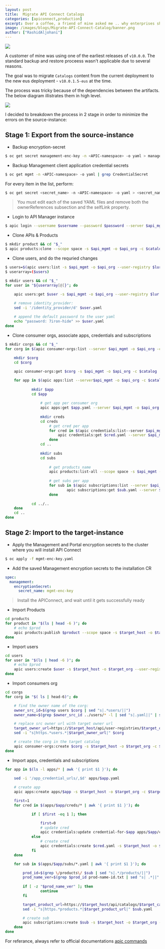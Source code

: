 ```yaml
---
layout: post
title:  Migrate API Connect Catalogs
categories: [apiconnect,production]
excerpt: Over a coffee, a friend of mine asked me .. why enterprises should consider integration modernization? Indeed, it is a big question, and you can write a book to answer that.
image: /images/blogs/Migrate-API-Connect-Catalog/banner.png
author: ["RashidAljohani"]
---
```



![](/images/blogs/Migrate-API-Connect-Catalog/banner.png)


A customer of mine was using one of the earliest releases of `v10.0.0`. The standard backup and restore proceess wasn't applicable due to several reasons. 

The goal was to migrate `Catalogs` content from the current deployment to the new eus deployment - `v10.0.1.5-eus` at the time.


The process was tricky because of the dependencies between the artifacts. The below diagram illistrates them in high level.

![](/images/blogs/Migrate-API-Connect-Catalog/catalog-dependencies.png)


I decided to breakdown the process in 2 stage in order to minimize the errors on the source-instance:

## Stage 1: Export from the source-instance

* Backup encryption-secret

```bash
$ oc get secret management-enc-key -n <APIC-namespace> -o yaml > management-enc-key.yaml
```

* Backup Management client application credential secrets

```bash
$ oc get mgmt -n <APIC-namespace> -o yaml | grep CredentialSecret
```

For every item in the list, perform:

```bash
$ oc get secret <secret_name> -n <APIC-namespace> -o yaml > <secret_name>.yaml
```

> You must edit each of the saved YAML files and remove both the ownerReferences subsection and the selfLink property.


* Login to API Manager instance

```bash
$ apic login --username $username --password $password --server $api_mgmt --realm $realm 
```

* Clone APIs & Products

```bash
$ mkdir product && cd "$_"
$ apic products:clone --scope space -s $api_mgmt -o $api_org -c $catalog --space $space
```

* Clone users, and do the requried changes

```bash
$ users=$(apic users:list -s $api_mgmt -o $api_org --user-registry $lur | sed "s| .*||"))
$ userarray=($users)
```

```bash
$ mkdir users && cd "$_"
for user in "${userarray[@]}"; do
   
    apic users:get $user -s $api_mgmt -o $api_org --user-registry $lur

    # remove identity_provider:
    sed -i '/identity_provider/d' $user.yaml

    # append the default password to the user yaml
    echo "password: 7iron-hide" >> $user.yaml
done
```

* Clone consumer orgs, associate apps, credentials and subscriptions

```bash
$ mkdir corgs && cd "$_"
for corg in $(apic consumer-orgs:list --server $api_mgmt -o $api_org -c $catalog | sed "s| .*||"); do
  
    mkdir $corg  
	cd $corg

    apic consumer-orgs:get $corg -s $api_mgmt -o $api_org -c $catalog

    for app in $(apic apps:list --server$api_mgmt -o $api_org -c $catalog --consumer-org $corg --space $space --space-initiated | sed "s| .*||"); do
        
            mkdir $app  
            cd $app
    ​
                # get app per consumer org
                apic apps:get $app.yaml --server $api_mgmt -o $api_org -c $catalog--consumer-org $corg 
    ​
                mkdir creds 
                cd creds
                    # get cred per app
                    for cred in $(apic credentials:list--server $api_mgmt -o $api_org -c $catalog --consumer-org $corg -a $app | sed "s| .*||"); do
                        apic credentials:get $cred.yaml --server $api_mgmt -o $api_org -c $catalog --consumer-org $corg -a $app
                    done
                cd ..  
    ​
                mkdir subs  
                cd subs
    ​
                    # get products name
                    apic products:list-all --scope space -s $api_mgmt -o $api_org -c $catalog --space $src_space > prod-name-id.txt
    ​
                    # get subs per app
                    for sub in $(apic subscriptions:list --server $api_mgmt -o $api_org -c $catalog --consumer-org $corg -a $app | sed "s| .*||"); do
                            apic subscriptions:get $sub.yaml --server $api_mgmt -o $api_org -c $catalog --consumer-org $corg -a $app
                    done
    ​
            cd ../..
    done
	cd ..
done
```
        


## Stage 2: Import to the target-instance


* Apply the Management and Portal encryption secrets to the cluster where you will install API Connect

```bash
$ oc apply -f mgmt-enc-key.yaml
```

* Add the saved Management encryption secrets to the installation CR

```yaml
spec:
  management:
    encryptionSecret:
      secret_name: mgmt-enc-key
```

> Install the APIConnect, and wait until it gets successfully ready

* Import Products


```bash
cd products
for product in "$(ls | head -6 )"; do
    # echo $prod
    apic products:publish $product --scope space -s $target_host -o $target_org -c $target_catalog --space $target_space
done
```

* Import users

```bash
cd users
for user in "$(ls | head -6 )"; do
    # echo $prod
    apic users:create $user -s $target_host -o $target_org --user-registry $target_lur
done
```

* Import consumers org

```bash
cd corgs
for corg in "$( ls | head-6)"; do

    # find the owner name of the corg:
    owner_src_id=$(grep users $corg | sed "s|.*users/||")
    owner_name=$(grep $owner_src_id ../users/* -l | sed "s|.yaml||" | sed "s|.*/||")

    # replace src owner url with target owner url
    target_owner_url=https://$target_host/api/user-registries/$target_org/$target_lur/users/$owner_name
    sed -i "s|https.*users.*|$target_owner_url|" $corg

    # create the corg in the target catalog
    apic consumer-orgs:create $corg -s $target_host -o $target_org -c $target_catalog
done
```

* Import apps, credentials and subscriptions

```bash
for app in $(ls -l apps/* | awk '{ print $1 }'); do
    
    sed -i '/app_credential_urls/,$d' apps/$app.yaml

    # create app
    apic apps:create apps/$app -s $target_host -o $target_org -c $target_catalog --consumer-org ${PWD##*/} 

    first=1
    for cred in $(apps/$app/creds/* | awk '{ print $1 }'); do

            if [ $first -eq 1 ]; then

                first=0
                # update cred
                apic credentials:update credential-for-$app apps/$app/creds/$cred.yaml -s $target_host -o $target_org -c $target_catalog --consumer-org ${PWD##*/} -a $app
            else
                # create cred
                apic credentials:create $cred.yaml -s $target_host -o $target_org -c $target_catalog --consumer-org ${PWD##*/}  -a $app
            fi
    done

    for sub in $(apps/$app/subs/*.yaml | awk '{ print $1 }'); do

        prod_id=$(grep \/products\/ $sub | sed "s|.*/products/||")
        prod_name_ver=$(grep $prod_id prod-name-id.txt | sed "s| .*||" | sed "s|:|/|")
        
        if [ -z "$prod_name_ver" ]; then
                continue
        fi

        target_product_url=https://$target_host/api/catalogs/$target_catalog/$target_space/products/$prod_name_ver
        sed -i "s|https.*products.*|$target_product_url|" $sub.yaml

        # create sub
        apic subscriptions:create $sub -s $target_host -o $target_org -c $target_catalog --consumer-org ${PWD##*/} -a $app
    done
done
```


For referance, always refer to official documentations [apic commands](https://www.ibm.com/docs/en/api-connect/10.0.1.x?topic=information-toolkit-command-line-tool-reference)